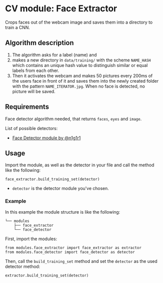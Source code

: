 # CV module: Face Extractor
Crops faces out of the webcam image and saves them into a directory to train a CNN.

## Algorithm description

1. The algorithm asks for a label (name) and 
2. makes a new directory in `data/training/` with the scheme `NAME_HASH` which contains an unique hash value to distinguish similar or equal labels from each other. 
3. Then it activates the webcam and makes 50 pictures every 200ms of the users face in front of it and saves them into the newly created folder with the pattern `NAME_ITERATOR.jpg`. When no face is detected, no picture will be saved.

## Requirements

Face detector algorithm needed, that returns `faces`, `eyes` and `image`. 

List of possible detectors:

- [Face Detector module by @n1g1r1](https://github.com/n1g1r1/cv-module-face-detector)

## Usage

Import the module, as well as the detector in your file and call the method like the following:

```
face_extractor.build_training_set(detector)
```

- `detector` is the detector module you've chosen.

### Example

In this example the module structure is like the following:
```
└── modules
    ├── face_extractor
    └── face_detector
``` 

First, import the modules:

```
from modules.face_extractor import face_extractor as extractor
from modules.face_detector import face_detector as detector
```

Then, call the `build_training_set` method and set the `detector` as the used detector method:

```
extractor.build_training_set(detector)
```
